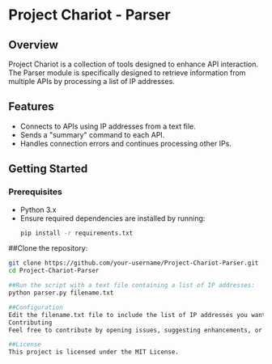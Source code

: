 # Project Chariot - Parser

## Overview
Project Chariot is a collection of tools designed to enhance API interaction. The Parser module is specifically designed to retrieve information from multiple APIs by processing a list of IP addresses.

## Features
- Connects to APIs using IP addresses from a text file.
- Sends a "summary" command to each API.
- Handles connection errors and continues processing other IPs.

## Getting Started
### Prerequisites
- Python 3.x
- Ensure required dependencies are installed by running:
  ```bash
  pip install -r requirements.txt

##Clone the repository:
  ```bash
  git clone https://github.com/your-username/Project-Chariot-Parser.git
  cd Project-Chariot-Parser

##Run the script with a text file containing a list of IP addresses:
python parser.py filename.txt

##Configuration
Edit the filename.txt file to include the list of IP addresses you want to process.
Contributing
Feel free to contribute by opening issues, suggesting enhancements, or submitting pull requests.

##License
This project is licensed under the MIT License.
